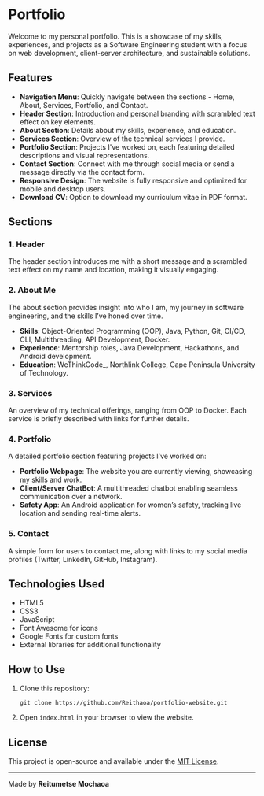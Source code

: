 
# Portfolio

Welcome to my personal portfolio. This is a showcase of my skills, experiences, and projects as a Software Engineering student with a focus on web development, client-server architecture, and sustainable solutions.

## Features

- **Navigation Menu**: Quickly navigate between the sections - Home, About, Services, Portfolio, and Contact.
- **Header Section**: Introduction and personal branding with scrambled text effect on key elements.
- **About Section**: Details about my skills, experience, and education.
- **Services Section**: Overview of the technical services I provide.
- **Portfolio Section**: Projects I've worked on, each featuring detailed descriptions and visual representations.
- **Contact Section**: Connect with me through social media or send a message directly via the contact form.
- **Responsive Design**: The website is fully responsive and optimized for mobile and desktop users.
- **Download CV**: Option to download my curriculum vitae in PDF format.

## Sections

### 1. Header
The header section introduces me with a short message and a scrambled text effect on my name and location, making it visually engaging.

### 2. About Me
The about section provides insight into who I am, my journey in software engineering, and the skills I’ve honed over time.

- **Skills**: Object-Oriented Programming (OOP), Java, Python, Git, CI/CD, CLI, Multithreading, API Development, Docker.
- **Experience**: Mentorship roles, Java Development, Hackathons, and Android development.
- **Education**: WeThinkCode_, Northlink College, Cape Peninsula University of Technology.

### 3. Services
An overview of my technical offerings, ranging from OOP to Docker. Each service is briefly described with links for further details.

### 4. Portfolio
A detailed portfolio section featuring projects I’ve worked on:

- **Portfolio Webpage**: The website you are currently viewing, showcasing my skills and work.
- **Client/Server ChatBot**: A multithreaded chatbot enabling seamless communication over a network.
- **Safety App**: An Android application for women’s safety, tracking live location and sending real-time alerts.

### 5. Contact
A simple form for users to contact me, along with links to my social media profiles (Twitter, LinkedIn, GitHub, Instagram).

## Technologies Used

- HTML5
- CSS3
- JavaScript
- Font Awesome for icons
- Google Fonts for custom fonts
- External libraries for additional functionality

## How to Use

1. Clone this repository:
   ```
   git clone https://github.com/Reithaoa/portfolio-website.git
   ```
2. Open `index.html` in your browser to view the website.

## License
This project is open-source and available under the [MIT License](LICENSE).

---

Made by **Reitumetse Mochaoa**